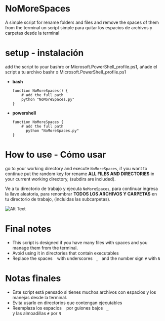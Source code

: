# NoMoreSpaces

A simple script for rename folders and files and remove the spaces of them from the terminal
un script simple para quitar los espacios de archivos y carpetas desde la terminal

# setup - instalación

add the script to your bashrc or Microsoft.PowerShell_profile.ps1, 
añade el script a tu archivo bashr o Microsoft.PowerShell_profile.ps1

- **bash**
  
  ```
  function NoMoreSpaces() {
      # add the full path
      python "NoMoreSpaces.py"
  }
  ```

- **powershell**
  
  ```
  function NoMoreSpaces {
      # add the full path 
        python "NoMoreSpaces.py"
  }
  ```

# How to use - Cómo usar

go to your working directory and execute  <code>NoMoreSpaces</code>, if you want to continue put the random key for rename **ALL FILES AND DIRECTORIES** in your current working directory, (subdirs are included).

Ve a tu directorio de trabajo y ejecuta `NoMoreSpaces`, para continuar ingresa la llave aleatoria, para renombrar **TODOS LOS ARCHIVOS Y CARPETAS** en tu directorio de trabajo, (incluidas las subcarpetas).

![Alt Text](https://media3.giphy.com/media/PjgwfaQV5OrFSD8md9/giphy.gif)

# Final notes

- This script is designed if you have many files with spaces and you manage them from the terminal.
- Avoid using it in directories that contain executables
- Replace the spaces <code> </code> with underscores <code> _ </code> and the number sign <code>#</code> with <code>N</code>   

# Notas finales

- Este script está pensado si tienes muchos archivos con espacios y los manejas desde la terminal.
- Evita usarlo en directorios que contengan ejecutables
- Reemplaza los espacios <code> </code> por guiones bajos <code> _ </code> y las almoadillas <code>#</code> por <code>N</code> 
